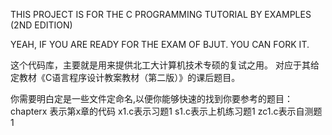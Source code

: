 

THIS PROJECT IS FOR THE C PROGRAMMING TUTORIAL BY EXAMPLES (2ND EDITION)

YEAH, IF YOU ARE READY FOR THE EXAM OF BJUT. YOU CAN FORK IT.


这个代码库，主要就是用来提供北工大计算机技术专硕的复试之用。
对应于其给定教材《C语言程序设计教案教材（第二版）》的课后题目。


你需要明白定是一些文件定命名,以便你能够快速的找到你要参考的题目：
chapterx 表示第x章的代码
x1.c表示习题1
s1.c表示上机练习题1
zc1.c表示自测题1
